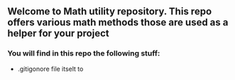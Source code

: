 ## Welcome to Math utility repository. This repo offers various math methods those are used as a helper for your project
### You will find in this repo the following stuff:
* .gitigonore file itselt to
